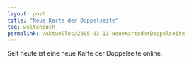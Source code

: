 ```yaml
---
layout: post
title: "Neue Karte der Doppelseite"
tag: weltenbuch
permalink: /Aktuelles/2005-03-11-NeueKartederDoppelseite
---
```


<p>Seit heute ist eine neue Karte der Doppelseite online.</p>

